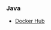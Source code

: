 ### Java

* [Docker Hub](https://hub.docker.com/repository/registry-1.docker.io/funixg/pterodactyl-java)

